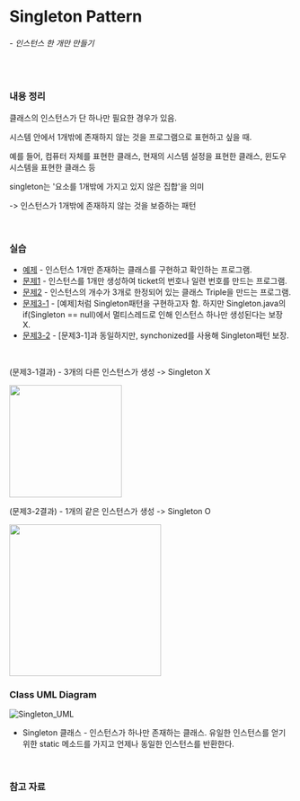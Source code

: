 # Singleton Pattern
###### - 인스턴스 한 개만 만들기
<br />

### 내용 정리

클래스의 인스턴스가 단 하나만 필요한 경우가 있음.

시스템 안에서 1개밖에 존재하지 않는 것을 프로그램으로 표현하고 싶을 때.

예를 들어, 컴퓨터 자체를 표현한 클래스, 현재의 시스템 설정을 표현한 클래스, 윈도우 시스템을 표현한 클래스 등

singleton는 '요소를 1개밖에 가지고 있지 않은 집합'을 의미

-> 인스턴스가 1개밖에 존재하지 않는 것을 보증하는 패턴

<br />

### 실습
* [예제](./Singleton_Sample) - 인스턴스 1개만 존재하는 클래스를 구현하고 확인하는 프로그램.
* [문제1](./Singleton_A1) - 인스턴스를 1개만 생성하여 ticket의 번호나 일련 번호를 만드는 프로그램.
* [문제2](./Singleton_A2) - 인스턴스의 개수가 3개로 한정되어 있는 클래스 Triple을 만드는 프로그램.
* [문제3-1](./Singleton_A3_1) - [예제]처럼 Singleton패턴을 구현하고자 함. 하지만 Singleton.java의 if(Singleton == null)에서 멀티스레드로 인해 인스턴스 하나만 생성된다는 보장 X.
* [문제3-2](./Singleton_A3_2) - [문제3-1]과 동일하지만, synchonized를 사용해 Singleton패턴 보장.
<br />

(문제3-1결과) - 3개의 다른 인스턴스가 생성 -> Singleton X

<img src="https://user-images.githubusercontent.com/35367660/114137391-1640b800-9947-11eb-9f8f-f891ea3a6ec1.PNG" width="200">

(문제3-2결과) - 1개의 같은 인스턴스가 생성 -> Singleton O

<img src="https://user-images.githubusercontent.com/35367660/114137392-16d94e80-9947-11eb-8878-74d4c4ab0245.PNG" width="270">

### Class UML Diagram
![Singleton_UML](https://user-images.githubusercontent.com/35367660/114137397-1771e500-9947-11eb-9886-a600e3107909.PNG)

* Singleton 클래스 - 인스턴스가 하나만 존재하는 클래스. 유일한 인스턴스를 얻기 위한 static 메소드를 가지고 언제나 동일한 인스턴스를 반환한다.

<br />

### 참고 자료

